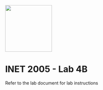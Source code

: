 <img width="150px" src="https://w0244079.github.io/nscc/nscc-jpeg.jpg" >

# INET 2005 - Lab 4B

Refer to the lab document for lab instructions
